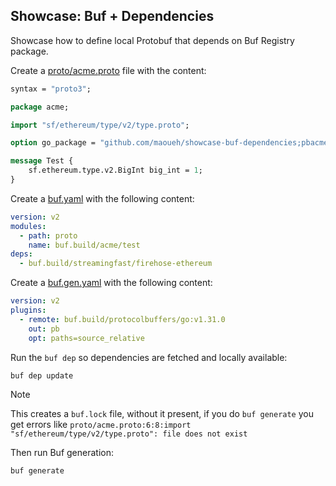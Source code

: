 ## Showcase: Buf + Dependencies

Showcase how to define local Protobuf that depends on Buf Registry package.

Create a [proto/acme.proto](./proto/acme.proto) file with the content:

```proto
syntax = "proto3";

package acme;

import "sf/ethereum/type/v2/type.proto";

option go_package = "github.com/maoueh/showcase-buf-dependencies;pbacme";

message Test {
    sf.ethereum.type.v2.BigInt big_int = 1;
}
```

Create a [buf.yaml](./buf.yaml) with the following content:

```yaml
version: v2
modules:
  - path: proto
    name: buf.build/acme/test
deps:
  - buf.build/streamingfast/firehose-ethereum
```

Create a [buf.gen.yaml](./buf.gen.yaml) with the following content:

```yaml
version: v2
plugins:
  - remote: buf.build/protocolbuffers/go:v1.31.0
    out: pb
    opt: paths=source_relative
```

Run the `buf dep` so dependencies are fetched and locally available:

```bash
buf dep update
```

> [!NOTE]
> This creates a `buf.lock` file, without it present, if you do `buf generate` you get errors like `proto/acme.proto:6:8:import "sf/ethereum/type/v2/type.proto": file does not exist`

Then run Buf generation:

```bash
buf generate
```
